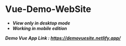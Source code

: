 # Vue-Demo-WebSite

- ***View only in desktop mode***
- ***Working in mobile edition***


***Demo Vue App Link : https://demovuesite.netlify.app/***

